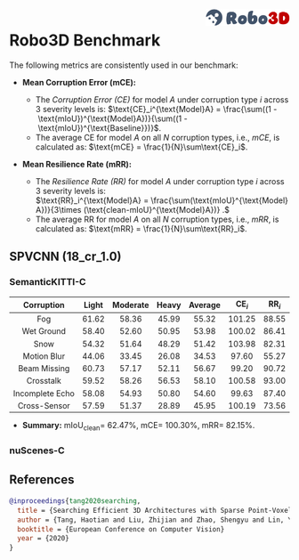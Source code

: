 <img src="../figs/logo2.png" align="right" width="30%">

# Robo3D Benchmark

The following metrics are consistently used in our benchmark:

- **Mean Corruption Error (mCE):**
  - The *Corruption Error (CE)* for model $A$ under corruption type $i$ across 3 severity levels is:
  $\text{CE}_i^{\text{Model}A} = \frac{\sum((1 - \text{mIoU})^{\text{Model}A})}{\sum((1 - \text{mIoU})^{\text{Baseline}})}$.
  - The average CE for model $A$ on all $N$ corruption types, i.e., *mCE*, is calculated as: $\text{mCE} = \frac{1}{N}\sum\text{CE}_i$.
  
- **Mean Resilience Rate (mRR):**
  - The *Resilience Rate (RR)* for model $A$ under corruption type $i$ across 3 severity levels is:
  $\text{RR}_i^{\text{Model}A} = \frac{\sum(\text{mIoU}^{\text{Model}A})}{3\times (\text{clean-mIoU}^{\text{Model}A})} .$
  - The average RR for model $A$ on all $N$ corruption types, i.e., *mRR*, is calculated as: $\text{mRR} = \frac{1}{N}\sum\text{RR}_i$.


## SPVCNN (18_cr_1.0)

### SemanticKITTI-C
| Corruption      | Light | Moderate | Heavy | Average | $\text{CE}_i$ | $\text{RR}_i$ |
| :-------------: | :---: | :------: | :---: | :-----: | :-----------: | :-----------: |
| Fog             | 61.62 | 58.36 | 45.99 | 55.32 | 101.25 | 88.55 |
| Wet Ground      | 58.40 | 52.60 | 50.95 | 53.98 | 100.02 | 86.41 |
| Snow            | 54.32 | 51.64 | 48.29 | 51.42 | 103.98 | 82.31 |
| Motion Blur     | 44.06 | 33.45 | 26.08 | 34.53 | 97.60  | 55.27 |
| Beam Missing    | 60.73 | 57.17 | 52.11 | 56.67 | 99.20  | 90.72 |
| Crosstalk       | 59.52 | 58.26 | 56.53 | 58.10 | 100.58 | 93.00 |
| Incomplete Echo | 58.08 | 54.93 | 50.80 | 54.60 | 99.63  | 87.40 |
| Cross-Sensor    | 57.59 | 51.37 | 28.89 | 45.95 | 100.19 | 73.56 |

- **Summary:** $\text{mIoU}_{\text{clean}} =$ 62.47%, $\text{mCE} =$ 100.30%, $\text{mRR} =$ 82.15%.


### nuScenes-C



## References

```bib
@inproceedings{tang2020searching,
  title = {Searching Efficient 3D Architectures with Sparse Point-Voxel Convolution},
  author = {Tang, Haotian and Liu, Zhijian and Zhao, Shengyu and Lin, Yujun and Lin, Ji and Wang, Hanrui and Han, Song},
  booktitle = {European Conference on Computer Vision}
  year = {2020}
}
```
